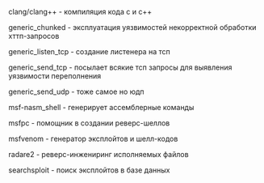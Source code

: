 clang/clang++ - компиляция кода с и с++

generic_chunked - эксплуатация уязвимостей некорректной обработки хттп-запросов 

generic_listen_tcp - создание листенера на тсп 

generic_send_tcp - посылает всякие тсп запросы для выявления уязвимости переполнения

generic_send_udp - тоже самое но юдп

msf-nasm_shell - генерирует ассемблерные команды

msfpc - помощник в создании реверс-шеллов

msfvenom - генератор эксплойтов и шелл-кодов 

radare2 - реверс-инжениринг исполняемых файлов

searchsploit - поиск эксплойтов в базе данных